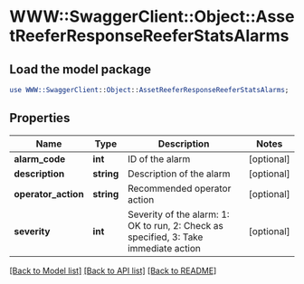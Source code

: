 # WWW::SwaggerClient::Object::AssetReeferResponseReeferStatsAlarms

## Load the model package
```perl
use WWW::SwaggerClient::Object::AssetReeferResponseReeferStatsAlarms;
```

## Properties
Name | Type | Description | Notes
------------ | ------------- | ------------- | -------------
**alarm_code** | **int** | ID of the alarm | [optional] 
**description** | **string** | Description of the alarm | [optional] 
**operator_action** | **string** | Recommended operator action | [optional] 
**severity** | **int** | Severity of the alarm: 1: OK to run, 2: Check as specified, 3: Take immediate action | [optional] 

[[Back to Model list]](../README.md#documentation-for-models) [[Back to API list]](../README.md#documentation-for-api-endpoints) [[Back to README]](../README.md)


